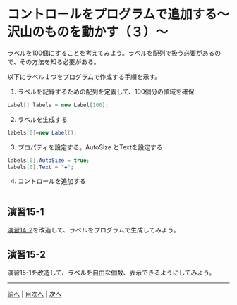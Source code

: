 # コントロールをプログラムで追加する～沢山のものを動かす（３）～

ラベルを100個にすることを考えてみよう。ラベルを配列で扱う必要があるので、その方法を知る必要がある。

以下にラベル１つをプログラムで作成する手順を示す。

1.	ラベルを記録するための配列を定義して、100個分の領域を確保

```cs
Label[] labels = new Label[100];
```

2.	ラベルを生成する

```cs
labels[0]=new Label();
```

3.	プロパティを設定する。AutoSize とTextを設定する

```cs
labels[0].AutoSize = true;
labels[0].Text = "◆";
```

4.	コントロールを追加する

```cs

```

## 演習15-1
[演習14-2](14.md#演習14-2)を改造して、ラベルをプログラムで生成してみよう。

## 演習15-2
演習15-1を改造して、ラベルを自由な個数、表示できるようにしてみよう。

---

[前へ](14.md) | [目次へ](README.md#%E7%9B%AE%E6%AC%A1) | [次へ](16.md)
